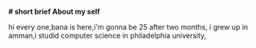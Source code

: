 **# short brief About my self**


hi every one,bana is here,i'm gonna be 25 after two months, i grew up in amman,i studid computer science in philadelphia university,
